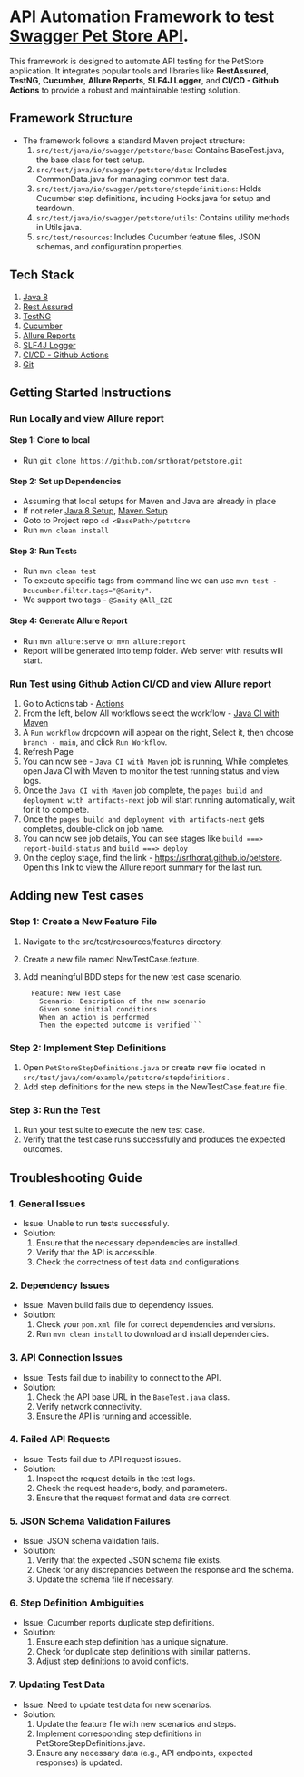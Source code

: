 # API Automation Framework to test [Swagger Pet Store API](https://petstore.swagger.io/).
This framework is designed to automate API testing for the PetStore application. It integrates popular tools and libraries like **RestAssured**, **TestNG**, **Cucumber**, **Allure Reports**, **SLF4J Logger**, and **CI/CD - Github Actions**  to provide a robust and maintainable testing solution.
## Framework Structure
* The framework follows a standard Maven project structure:
  1. `src/test/java/io/swagger/petstore/base`: Contains BaseTest.java, the base class for test setup. 
  2. `src/test/java/io/swagger/petstore/data`: Includes CommonData.java for managing common test data. 
  3. `src/test/java/io/swagger/petstore/stepdefinitions`: Holds Cucumber step definitions, including Hooks.java for setup and teardown. 
  4. `src/test/java/io/swagger/petstore/utils`: Contains utility methods in Utils.java. 
  5. `src/test/resources`: Includes Cucumber feature files, JSON schemas, and configuration properties.
  
## Tech Stack
1. [Java 8](https://www.oracle.com/java/technologies/java8.html)
2. [Rest Assured](https://rest-assured.io/)
3. [TestNG](https://testng.org/)
4. [Cucumber](https://cucumber.io/)
5. [Allure Reports](https://allurereport.org/)
6. [SLF4J Logger](https://www.slf4j.org/)
7. [CI/CD - Github Actions](https://docs.github.com/en/actions)
8. [Git](https://git-scm.com/)

## Getting Started Instructions
### Run Locally and view Allure report
#### Step 1: Clone to local
* Run `git clone https://github.com/srthorat/petstore.git` 

#### Step 2: Set up Dependencies 
* Assuming that local setups for Maven and Java are already in place
* If not refer [Java 8 Setup](https://docs.oracle.com/javase/8/docs/technotes/guides/install/install_overview.html), [Maven Setup](https://www.baeldung.com/install-maven-on-windows-linux-mac)
* Goto to Project repo `cd <BasePath>/petstore`
* Run `mvn clean install`

#### Step 3: Run Tests
* Run `mvn clean test`
* To execute specific tags from command line we can use `mvn test -Dcucumber.filter.tags="@Sanity"`.
* We support two tags - `@Sanity` `@All_E2E`

#### Step 4: Generate Allure Report
* Run `mvn allure:serve` or `mvn allure:report`
* Report will be generated into temp folder. Web server with results will start.

### Run Test using Github Action CI/CD and view Allure report
1. Go to Actions tab - [Actions](https://github.com/srthorat/petstore/actions)
2. From the left, below All workflows select the workflow - [Java CI with Maven](https://github.com/srthorat/petstore/actions/workflows/petstore-ci.yml)
3. A `Run workflow` dropdown will appear on the right, Select it, then choose `branch - main`, and click `Run Workflow`. 
4. Refresh Page 
5. You can now see - `Java CI with Maven` job is running, While completes, open Java CI with Maven to monitor the test 
running status and view logs. 
6. Once the `Java CI with Maven` job complete, the `pages build and deployment with artifacts-next` job will start 
running automatically, wait for it to complete. 
7. Once the `pages build and deployment with artifacts-next` gets completes, double-click on job name. 
8. You can now see job details, You can see stages like `build ===> report-build-status` and `build ===> deploy`
9. On the deploy stage, find the link - https://srthorat.github.io/petstore. Open this link to view the Allure report 
summary for the last run.

## Adding new Test cases
### Step 1: Create a New Feature File
1. Navigate to the src/test/resources/features directory.
2. Create a new file named NewTestCase.feature.
3. Add meaningful BDD steps for the new test case scenario.

   ```Example NewTestCase.feature:
     Feature: New Test Case 
       Scenario: Description of the new scenario 
       Given some initial conditions
       When an action is performed
       Then the expected outcome is verified```
   
### Step 2: Implement Step Definitions
1. Open `PetStoreStepDefinitions.java` or create new file located in `src/test/java/com/example/petstore/stepdefinitions.`
2. Add step definitions for the new steps in the NewTestCase.feature file.

### Step 3: Run the Test
1. Run your test suite to execute the new test case.
2. Verify that the test case runs successfully and produces the expected outcomes.

## Troubleshooting Guide
### 1. General Issues
* Issue: Unable to run tests successfully.
* Solution:
  1. Ensure that the necessary dependencies are installed.
  2. Verify that the API is accessible.
  3. Check the correctness of test data and configurations.
### 2. Dependency Issues
* Issue: Maven build fails due to dependency issues.
* Solution:
  1. Check your `pom.xml `file for correct dependencies and versions.
  2. Run `mvn clean install` to download and install dependencies.
### 3. API Connection Issues
* Issue: Tests fail due to inability to connect to the API. 
* Solution:
  1. Check the API base URL in the `BaseTest.java` class.
  2. Verify network connectivity.
  3. Ensure the API is running and accessible.
### 4. Failed API Requests
* Issue: Tests fail due to API request issues.
* Solution:
  1. Inspect the request details in the test logs. 
  2. Check the request headers, body, and parameters. 
  3. Ensure that the request format and data are correct.
### 5. JSON Schema Validation Failures
* Issue: JSON schema validation fails. 
* Solution:
  1. Verify that the expected JSON schema file exists. 
  2. Check for any discrepancies between the response and the schema. 
  3. Update the schema file if necessary.
### 6. Step Definition Ambiguities
* Issue: Cucumber reports duplicate step definitions. 
* Solution:
  1. Ensure each step definition has a unique signature. 
  2. Check for duplicate step definitions with similar patterns. 
  3. Adjust step definitions to avoid conflicts.
### 7. Updating Test Data
* Issue: Need to update test data for new scenarios. 
* Solution:
  1. Update the feature file with new scenarios and steps.
  2. Implement corresponding step definitions in PetStoreStepDefinitions.java. 
  3. Ensure any necessary data (e.g., API endpoints, expected responses) is updated.
